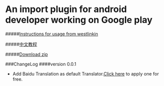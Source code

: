 # An import plugin for android developer working on Google play

#####[Instructions for usage  from westlinkin](https://github.com/westlinkin/AndroidLocalizationer/blob/master/README.md)

#####[中文教程](http://blog.csdn.net/wjskeepmaking/article/details/78817915)

#####[Download zip](https://github.com/wujushan/AndroidLocalizationer/blob/master/AndroidLocalization.jar)
 
###ChangeLog
####version 0.0.1
 
 * Add Baidu Translation as default Translator.[Click here](http://api.fanyi.baidu.com/api/trans/product/index) to apply one for free.
 

 
 
 